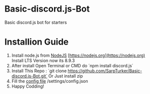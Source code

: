 # Basic-discord.js-Bot
Basic discord.js bot for starters

# Installion Guide
1) Install node.js from [NodeJS](https://nodejs.org) [https://nodejs.org](https://nodejs.org)
Install LTS Version now its 8.9.3
2) After install Open Terminal or CMD do ´npm install discord.js´
3) Install This Repo : ´git clone https://github.com/SarpTurker/Basic-discord.js-Bot.git´ Or Just install zip
4) Fill the [config file](https://github.com/SarpTurker/Basic-discord.js-Bot/settings/config.json) /settings/config.json
5) Happy Codding!
